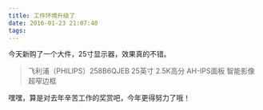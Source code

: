 ```yaml
---
title: 工作环境升级了
date: 2016-01-23 21:07:40
tags:
---
```

今天新购了一个大件，25寸显示器，效果真的不错。



> 飞利浦（PHILIPS）258B6QJEB 25英寸 2.5K高分 AH-IPS面板 智能影像 超窄边框

嘿嘿，算是对去年辛苦工作的奖赏吧，今年更得努力了哦！
